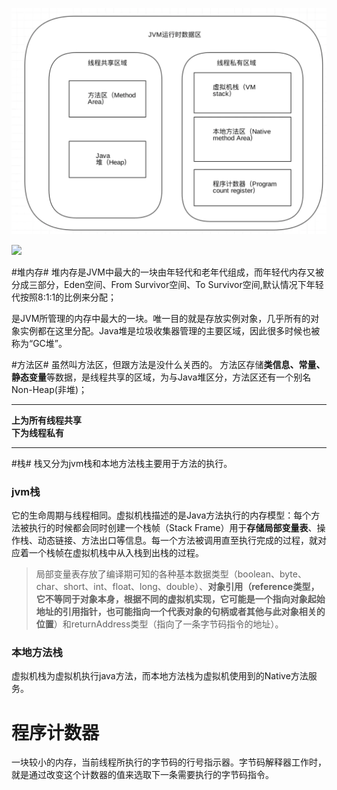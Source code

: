 
![](https://github.com/WhileCrow/AndroidKnowledge/blob/main/MemoryLeak/pic2.png)

![](https://images2015.cnblogs.com/blog/331425/201606/331425-20160623115838891-809895495.png)


#堆内存#
堆内存是JVM中最大的一块由年轻代和老年代组成，而年轻代内存又被分成三部分，Eden空间、From Survivor空间、To Survivor空间,默认情况下年轻代按照8:1:1的比例来分配；

是JVM所管理的内存中最大的一块。唯一目的就是存放实例对象，几乎所有的对象实例都在这里分配。Java堆是垃圾收集器管理的主要区域，因此很多时候也被称为“GC堆”。

#方法区#
虽然叫方法区，但跟方法是没什么关西的。
方法区存储**类信息、常量、静态变量**等数据，是线程共享的区域，为与Java堆区分，方法区还有一个别名Non-Heap(非堆)；

----------

**上为所有线程共享   
下为线程私有**

----------


#栈#
栈又分为jvm栈和本地方法栈主要用于方法的执行。


### jvm栈 ###
它的生命周期与线程相同。虚拟机栈描述的是Java方法执行的内存模型：每个方法被执行的时候都会同时创建一个栈帧（Stack Frame）用于**存储局部变量表**、操作栈、动态链接、方法出口等信息。每一个方法被调用直至执行完成的过程，就对应着一个栈帧在虚拟机栈中从入栈到出栈的过程。 


> 局部变量表存放了编译期可知的各种基本数据类型（boolean、byte、char、short、int、float、long、double）、**对象引用（reference类型，它不等同于对象本身，根据不同的虚拟机实现，它可能是一个指向对象起始地址的引用指针，也可能指向一个代表对象的句柄或者其他与此对象相关的位置**）和returnAddress类型（指向了一条字节码指令的地址）。
> 

### 本地方法栈 ###
虚拟机栈为虚拟机执行java方法，而本地方法栈为虚拟机使用到的Native方法服务。


# 程序计数器 #
一块较小的内存，当前线程所执行的字节码的行号指示器。字节码解释器工作时，就是通过改变这个计数器的值来选取下一条需要执行的字节码指令。


